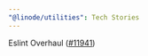 ```yaml
---
"@linode/utilities": Tech Stories
---
```


Eslint Overhaul ([#11941](https://github.com/linode/manager/pull/11941))

